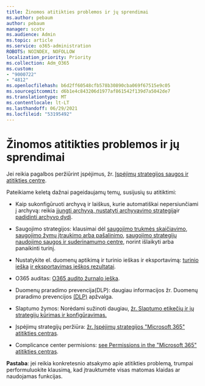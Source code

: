 ```yaml
---
title: Žinomos atitikties problemos ir jų sprendimai
ms.author: pebaum
author: pebaum
manager: scotv
ms.audience: Admin
ms.topic: article
ms.service: o365-administration
ROBOTS: NOINDEX, NOFOLLOW
localization_priority: Priority
ms.collection: Adm_O365
ms.custom:
- "9000722"
- "4812"
ms.openlocfilehash: b6d2ff60548cfb578b30890cba069f67515e9c05
ms.sourcegitcommit: d6b1e4c843206d1977af861542f139d7a5042de7
ms.translationtype: MT
ms.contentlocale: lt-LT
ms.lasthandoff: 06/29/2021
ms.locfileid: "53195492"
---
```

# <a name="compliance-common-issues-and-resolutions"></a>Žinomos atitikties problemos ir jų sprendimai

Jei reikia pagalbos peržiūrint įspėjimus, žr. [Įspėjimų strategijos saugos ir atitikties centre](/microsoft-365/compliance/alert-policies).

Pateikiame keletą dažnai pageidaujamų temų, susijusių su atitiktimi:

- Kaip sukonfigūruoti archyvą ir laiškus, kurie automatiškai nepersiunčiami į archyvą: reikia [įjungti archyvą, nustatyti archyvavimo strategiją](/microsoft-365/compliance/set-up-an-archive-and-deletion-policy-for-mailboxes)ir [padidinti archyvo dydį](/microsoft-365/compliance/enable-unlimited-archiving).

- Saugojimo strategijos: klausimai dėl [saugojimo trukmės skaičiavimo](/exchange/security-and-compliance/messaging-records-management/retention-age), [saugojimo žymų įtraukimo arba pašalinimo](/exchange/security-and-compliance/messaging-records-management/add-or-remove-retention-tags), [saugojimo strategijų naudojimo saugos ir suderinamumo centre](/exchange/security-and-compliance/messaging-records-management/create-a-retention-policy), norint išlaikyti arba panaikinti turinį.

- Nustatykite el. duomenų aptikimą ir turinio ieškas ir eksportavimą: [turinio ieška](/microsoft-365/compliance/content-search) [ir eksportavimas ieškos rezultatai](/microsoft-365/compliance/export-search-results).

- O365 auditas: [O365 audito žurnalo ieška](/microsoft-365/compliance/search-the-audit-log-in-security-and-compliance).

- Duomenų praradimo prevencija(DLP): daugiau informacijos žr. Duomenų praradimo prevencijos [(DLP)](/microsoft-365/compliance/data-loss-prevention-policies) apžvalga.
 
- Slaptumo žymos: Norėdami sužinoti daugiau, [žr. Slaptumo etikečių ir jų strategijų kūrimas ir konfigūravimas.](/microsoft-365/compliance/create-sensitivity-labels)

- Įspėjimų strategijų peržiūra: [žr. Įspėjimų strategijos "Microsoft 365" atitikties centras](/microsoft-365/compliance/alert-policies).

- Complicance center permisions: [see Permissions in the "Microsoft 365" atitikties centras](/microsoft-365/compliance/microsoft-365-compliance-center-permissions).

**Pastaba**: jei reikia konkretesnio atsakymo apie atitikties problemą, trumpai performuluokite klausimą, kad įtrauktumėte visas matomas klaidas ar naudojamas funkcijas.
